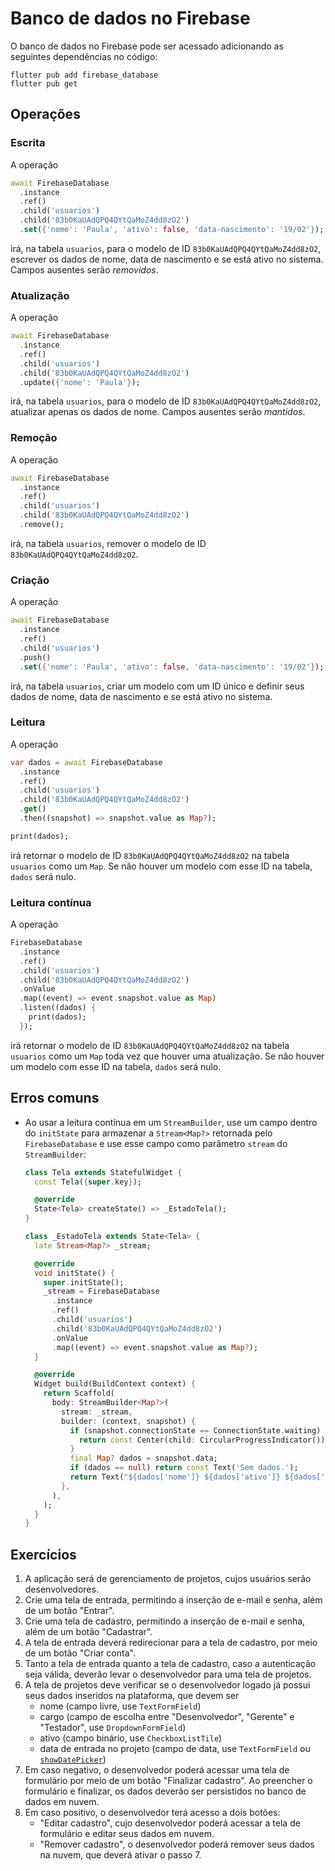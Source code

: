 # Banco de dados no Firebase

O banco de dados no Firebase pode ser acessado adicionando as seguintes dependências no código:

```shell
flutter pub add firebase_database
flutter pub get
```

## Operações

### Escrita

A operação

```dart
await FirebaseDatabase
  .instance
  .ref()
  .child('usuarios')
  .child('83b0KaUAdQPQ4QYtQaMoZ4dd8zO2')
  .set({'nome': 'Paula', 'ativo': false, 'data-nascimento': '19/02'});
```

irá, na tabela `usuarios`, para o modelo de ID `83b0KaUAdQPQ4QYtQaMoZ4dd8zO2`, escrever
os dados de nome, data de nascimento e se está ativo no sistema. Campos ausentes serão *removidos*.

### Atualização

A operação

```dart
await FirebaseDatabase
  .instance
  .ref()
  .child('usuarios')
  .child('83b0KaUAdQPQ4QYtQaMoZ4dd8zO2')
  .update({'nome': 'Paula'});
```

irá, na tabela `usuarios`, para o modelo de ID `83b0KaUAdQPQ4QYtQaMoZ4dd8zO2`, atualizar
apenas os dados de nome. Campos ausentes serão *mantidos*.

### Remoção

A operação

```dart
await FirebaseDatabase
  .instance
  .ref()
  .child('usuarios')
  .child('83b0KaUAdQPQ4QYtQaMoZ4dd8zO2')
  .remove();
```

irá, na tabela `usuarios`, remover o modelo de ID `83b0KaUAdQPQ4QYtQaMoZ4dd8zO2`.

### Criação

A operação

```dart
await FirebaseDatabase
  .instance
  .ref()
  .child('usuarios')
  .push()
  .set({'nome': 'Paula', 'ativo': false, 'data-nascimento': '19/02'});
```

irá, na tabela `usuarios`, criar um modelo com um ID único e definir seus dados de 
nome, data de nascimento e se está ativo no sistema.

### Leitura

A operação

```dart
var dados = await FirebaseDatabase
  .instance
  .ref()
  .child('usuarios')
  .child('83b0KaUAdQPQ4QYtQaMoZ4dd8zO2')
  .get()
  .then((snapshot) => snapshot.value as Map?);

print(dados);
```

irá retornar o modelo de ID `83b0KaUAdQPQ4QYtQaMoZ4dd8zO2` na tabela `usuarios` como um `Map`.
Se não houver um modelo com esse ID na tabela, `dados` será nulo.

### Leitura contínua

A operação

```dart
FirebaseDatabase
  .instance
  .ref()
  .child('usuarios')
  .child('83b0KaUAdQPQ4QYtQaMoZ4dd8zO2')
  .onValue
  .map((event) => event.snapshot.value as Map)
  .listen((dados) {
    print(dados);
  });
```

irá retornar o modelo de ID `83b0KaUAdQPQ4QYtQaMoZ4dd8zO2` na tabela `usuarios` como um `Map`
toda vez que houver uma atualização. Se não houver um modelo com esse ID na tabela, `dados` será nulo.

## Erros comuns

- Ao usar a leitura contínua em um `StreamBuilder`, use um campo dentro do `initState` para armazenar
  a `Stream<Map?>` retornada pelo `FirebaseDatabase` e use esse campo como parâmetro `stream` do `StreamBuilder`:

  ```dart
  class Tela extends StatefulWidget {
    const Tela({super.key});

    @override
    State<Tela> createState() => _EstadoTela();
  }

  class _EstadoTela extends State<Tela> {
    late Stream<Map?> _stream;

    @override
    void initState() {
      super.initState();
      _stream = FirebaseDatabase
        .instance
        .ref()
        .child('usuarios')
        .child('83b0KaUAdQPQ4QYtQaMoZ4dd8zO2')
        .onValue
        .map((event) => event.snapshot.value as Map?);
    }

    @override
    Widget build(BuildContext context) {
      return Scaffold(
        body: StreamBuilder<Map?>(
          stream: _stream,
          builder: (context, snapshot) {
            if (snapshot.connectionState == ConnectionState.waiting) {
              return const Center(child: CircularProgressIndicator());
            }
            final Map? dados = snapshot.data;
            if (dados == null) return const Text('Sem dados.');
            return Text("${dados['nome']} ${dados['ativo']} ${dados['data-nascimento']}");
          },
        ),
      );
    }
  }
  ```

## Exercícios

1. A aplicação será de gerenciamento de projetos, cujos usuários serão desenvolvedores.
2. Crie uma tela de entrada, permitindo a inserção de e-mail e senha, além de um botão "Entrar".
3. Crie uma tela de cadastro, permitindo a inserção de e-mail e senha, além de um botão "Cadastrar".
4. A tela de entrada deverá redirecionar para a tela de cadastro, por meio de um botão "Criar conta".
5. Tanto a tela de entrada quanto a tela de cadastro, caso a autenticação seja válida, deverão levar o desenvolvedor para uma tela de projetos.
6. A tela de projetos deve verificar se o desenvolvedor logado já possui seus dados inseridos na plataforma, que devem ser
   - nome (campo livre, use `TextFormField`)
   - cargo (campo de escolha entre "Desenvolvedor", "Gerente" e "Testador", use `DropdownFormField`)
   - ativo (campo binário, use `CheckboxListTile`)
   - data de entrada no projeto (campo de data, use `TextFormField` ou [`showDatePicker`](https://stackoverflow.com/a/52729082/9997212))
7. Em caso negativo, o desenvolvedor poderá acessar uma tela de formulário por meio de um botão "Finalizar cadastro".
   Ao preencher o formulário e finalizar, os dados deverão ser persistidos no banco de dados em nuvem.
8. Em caso positivo, o desenvolvedor terá acesso a dois botões:
   - "Editar cadastro", cujo desenvolvedor poderá acessar a tela de formulário e editar seus dados em nuvem.
   - "Remover cadastro", o desenvolvedor poderá remover seus dados na nuvem, que deverá ativar o passo 7.
